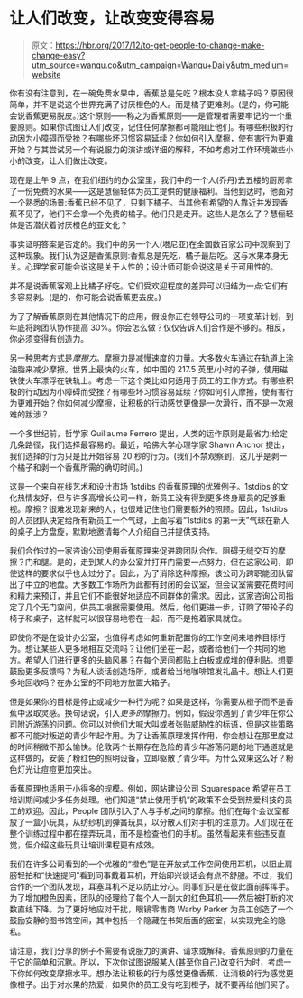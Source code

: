 # 让人们改变，让改变变得容易

> 原文：<https://hbr.org/2017/12/to-get-people-to-change-make-change-easy?utm_source=wanqu.co&utm_campaign=Wanqu+Daily&utm_medium=website>

 你有没有注意到，在一碗免费水果中，香蕉总是先吃？根本没人拿橘子吗？原因很简单，并不是说这个世界充满了讨厌橙色的人。而是橘子更难剥。(是的，你可能会说香蕉更易脱皮。)这个原则——称之为香蕉原则——是管理者需要牢记的一个重要原则。如果你试图让人们改变，记住任何摩擦都可能阻止他们。有哪些积极的行动因为小障碍而受挫？有哪些坏习惯容易延续？你如何引入摩擦，使有害行为更难开始？与其尝试另一个有说服力的演讲或详细的解释，不如考虑对工作环境做些小小的改变，让人们做出改变。 

现在是上午 9 点，在我们纽约的办公室里，我们中的一个人(乔丹)去五楼的厨房拿了一份免费的水果——这是慧俪轻体为员工提供的健康福利。当他到达时，他面对一个熟悉的场景:香蕉已经不见了，只剩下橘子。当其他有希望的人靠近并发现香蕉不见了，他们不会拿一个免费的橘子。他们只是走开。这些人是怎么了？慧俪轻体是否潜伏着讨厌橙色的亚文化？

事实证明答案是否定的。我们中的另一个人(塔尼亚)在全国数百家公司中观察到了这种现象。我们认为这是香蕉原则:香蕉总是先吃，橘子最后吃。这与水果本身无关。心理学家可能会说这是关于人性的；设计师可能会说这是关于可用性的。

并不是说香蕉客观上比橘子好吃。它们受欢迎程度的差异可以归结为一点:它们有多容易剥。(是的，你可能会说香蕉更去皮。)

为了了解香蕉原则在其他情况下的应用，假设你正在领导公司的一项变革计划，到年底将跨团队协作提高 30%。你会怎么做？仅仅告诉人们合作是不够的。相反，你必须变得有创造力。

另一种思考方式是*摩擦力*。摩擦力是减慢速度的力量。大多数火车通过在轨道上涂油脂来减少摩擦。世界上最快的火车，如中国的 217.5 英里/小时的子弹，使用磁铁使火车漂浮在铁轨上。考虑一下这个类比如何适用于员工的工作方式。有哪些积极的行动因为小障碍而受挫？有哪些坏习惯容易延续？你如何引入摩擦，使有害行为更难开始？你如何减少摩擦，让积极的行动感觉更像是一次滑行，而不是一次艰难的跋涉？

一个多世纪前，哲学家 Guillaume Ferrero 提出，人类的运作原则是最省力:给定几条路径，我们选择最容易的。最近，哈佛大学心理学家 Shawn Anchor 提出，我们选择的行为只是比开始容易 20 秒的行为。(我们不禁观察到，这几乎是剥一个橘子和剥一个香蕉所需的确切时间。)

这是一个来自在线艺术和设计市场 1stdibs 的香蕉原理的优雅例子。1stdibs 的文化热情友好，但与许多高增长公司一样，新员工没有得到更多终身雇员的足够重视。摩擦？很难发现新来的人，也很难记住他们需要额外的照顾。因此，1stdibs 的人员团队决定给所有新员工一个气球，上面写着“1stdibs 的第一天”气球在新人的桌子上方盘旋，默默地邀请每个人介绍自己并提供支持。

我们合作过的一家咨询公司使用香蕉原理来促进跨团队合作。阻碍无缝交互的摩擦？门和腿。是的，走到某人的办公室并打开门需要一点努力，但在这家公司，即使这样的要求似乎也太过分了。因此，为了消除这种摩擦，该公司为跨职能团队留出了中立的地盘。大多数工作场所为此都有封闭的会议室，但会议室需要花费时间和精力来预订，并且它们不能很好地适应不同群体的需求。因此，这家咨询公司指定了几个无门空间，供员工根据需要使用。然后，他们更进一步，订购了带轮子的椅子和桌子，这样就可以很容易地卷在一起，而不是拖着家具就位。

即使你不是在设计办公室，也值得考虑如何重新配置你的工作空间来培养目标行为。想让某些人更多地相互交流吗？让他们坐在一起，或者给他们一个共同的地方。希望人们进行更多的头脑风暴？在每个房间都贴上白板或成堆的便利贴。想要鼓励更多反馈吗？为私人谈话创造场所，或者给当地咖啡馆发礼品卡。想让人们更多地回收吗？在办公室的不同地方放置大箱子。

但是如果你的目标是停止或减少一种行为呢？如果是这样，你需要从橙子而不是香蕉中汲取灵感。换句话说，引入*更多的*摩擦力。例如，假设你遇到了青少年在你公司附近游荡的问题。你可以对他们大喊大叫或者张贴威胁性的标语，但是这些策略都不可能对叛逆的青少年起作用。为了让香蕉原理发挥作用，你会想让在那里度过的时间稍微不那么愉快。伦敦两个长期存在危险的青少年游荡问题的地下通道就是这样做的，安装了粉红色的照明设备，立即驱散了青少年。为什么效果这么好？粉色灯光让痘痘更加突出。

香蕉原理也适用于小得多的规模。例如，网站建设公司 Squarespace 希望在员工培训期间减少多任务处理。他们知道“禁止使用手机”的政策不会受到热爱科技的员工的欢迎。因此，People 团队引入了人与手机之间的摩擦。他们在每个会议室都放了一盒小玩具，从纺纱机到弹簧玩具，以分散人们对手机的注意力。人们现在在整个训练过程中都在摆弄玩具，而不是检查他们的手机。虽然看起来有些违反直觉，但介绍这些玩具让培训课程更有成效。

我们在许多公司看到的一个优雅的“橙色”是在开放式工作空间使用耳机，以阻止肩膀轻拍和“快速提问”看到同事戴着耳机，开始即兴谈话会有点不舒服。不过，我们合作的一个团队发现，耳塞耳机不足以防止分心。同事们只是在彼此面前挥挥手。为了增加橙色因素，团队的经理给了每个人一副大的红色耳机——然后被打断的次数直线下降。为了更好地应对干扰，眼镜零售商 Warby Parker 为员工创造了一个鼓励安静的图书馆空间，其中包括一个隐藏在书架后面的密室，以实现完全的隐私。

请注意，我们分享的例子不需要有说服力的演讲、请求或解释。香蕉原则的力量在于它的简单和沉默。所以，下次你试图说服某人(甚至你自己)改变行为时，考虑一下你如何改变摩擦水平。想办法让积极的行为感觉更像香蕉，让消极的行为感觉更像橙子。出于对水果的热爱，如果你的员工没有吃到橙子，就不要再给他们买了。